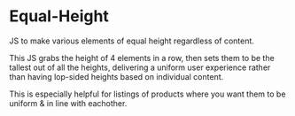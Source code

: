 Equal-Height
============

JS to make various elements of equal height regardless of content.

This JS grabs the height of 4 elements in a row, then sets them to be the tallest out of all the heights, delivering a uniform user experience rather than having lop-sided heights based on individual content.

This is especially helpful for listings of products where you want them to be uniform & in line with eachother.
